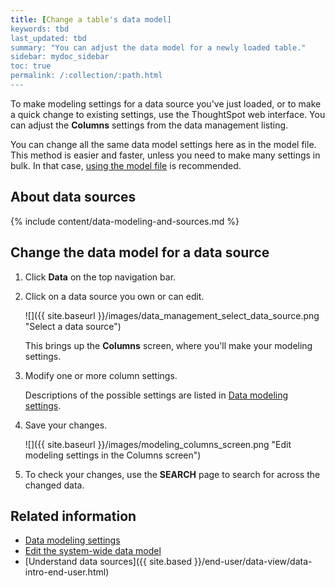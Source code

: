 ```yaml
---
title: [Change a table's data model]
keywords: tbd
last_updated: tbd
summary: "You can adjust the data model for a newly loaded table."
sidebar: mydoc_sidebar
toc: true
permalink: /:collection/:path.html
---
```

To make modeling settings for a data source you've just loaded, or to make a quick
change to existing settings, use the ThoughtSpot web interface. You can adjust
the **Columns** settings from the data management listing.

You can change all the same data model settings here as in the model file. This
method is easier and faster, unless you need to make many settings in bulk. In
that case, [using the model file](edit-model-file.html#) is recommended.

## About data sources

{% include content/data-modeling-and-sources.md %}

## Change the data model for a data source

1. Click **Data** on the top navigation bar.

2. Click on a data source you own or can edit.

   ![]({{ site.baseurl }}/images/data_management_select_data_source.png "Select a data source")

    This brings up the **Columns** screen, where you'll make your modeling settings.

3. Modify one or more column settings.

   Descriptions of the possible settings are listed in [Data modeling settings](data-modeling-settings.html#).

4. Save your changes.

   ![]({{ site.baseurl }}/images/modeling_columns_screen.png "Edit modeling settings in the Columns screen")

5. To check your changes, use the **SEARCH** page to search for across the changed data.


## Related information  

* [Data modeling settings](data-modeling-settings.html#)
* [Edit the system-wide data model](edit-model-file.html#)
* [Understand data sources]({{ site.based }}/end-user/data-view/data-intro-end-user.html)
